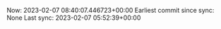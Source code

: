 Now: 2023-02-07 08:40:07.446723+00:00 Earliest commit since sync: None Last sync: 2023-02-07 05:52:39+00:00
